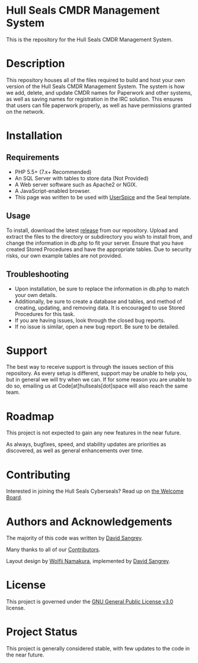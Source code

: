 # Hull Seals CMDR Management System
This is the repository for the Hull Seals CMDR Management System.

# Description
This repository houses all of the files required to build and host your own version of the Hull Seals CMDR Management System. The system is how we add, delete, and update CMDR names for Paperwork and other systems, as well as saving names for registration in the IRC solution. This ensures that users can file paperwork properly, as well as have permissions granted on the network.

# Installation

## Requirements
- PHP 5.5+ (7.x+ Recommended)
- An SQL Server with tables to store data (Not Provided)
- A Web server software such as Apache2 or NGIX.
- A JavaScript-enabled browser.
- This page was written to be used with [UserSpice](https://userspice.com) and the Seal template.

## Usage
To install, download the latest [release](https://gitlab.com/hull-seals/code/website-subsections/cmdr-management/-/tags) from our repository. Upload and extract the files to the directory or subdirectory you wish to install from, and change the information in db.php to fit your server. Ensure that you have created Stored Procedures and have the appropriate tables. Due to security risks, our own example tables are not provided.

## Troubleshooting
- Upon installation, be sure to replace the information in db.php to match your own details.
- Additionally, be sure to create a database and tables, and method of creating, updating, and removing data. It is encouraged to use Stored Procedures for this task.
- If you are having issues, look through the closed bug reports.
- If no issue is similar, open a new bug report. Be sure to be detailed.

# Support
The best way to receive support is through the issues section of this repository. As every setup is different, support may be unable to help you, but in general we will try when we can.
If for some reason you are unable to do so, emailing us at Code[at]hullseals[dot]space will also reach the same team.

# Roadmap
This project is not expected to gain any new features in the near future.

As always, bugfixes, speed, and stability updates are priorities as discovered, as well as general enhancements over time.

# Contributing
Interested in joining the Hull Seals Cyberseals? Read up on [the Welcome Board](https://gitlab.com/hull-seals/welcome).

# Authors and Acknowledgements
The majority of this code was written by [David Sangrey](https://gitlab.com/Rixxan).

Many thanks to all of our [Contributors](https://gitlab.com/hull-seals/welcome/-/blob/master/CONTRIBUTORS.md).

Layout design by [Wolfii Namakura](https://gitlab.com/wolfii1), implemented by [David Sangrey](https://gitlab.com/Rixxan).

# License
This project is governed under the [GNU General Public License v3.0](LICENSE) license.

# Project Status
This project is generally considered stable, with few updates to the code in the near future.
